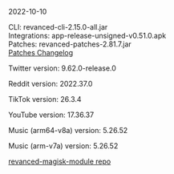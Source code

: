 2022-10-10
  
CLI: revanced-cli-2.15.0-all.jar  
Integrations: app-release-unsigned-v0.51.0.apk  
Patches: revanced-patches-2.81.7.jar  
[Patches Changelog](https://github.com/revanced/revanced-patches/releases/tag/v2.81.7)  

Twitter version: 9.62.0-release.0  

Reddit version: 2022.37.0  

TikTok version: 26.3.4  

YouTube version: 17.36.37  

Music (arm64-v8a) version: 5.26.52  

Music (arm-v7a) version: 5.26.52  

[revanced-magisk-module repo](https://github.com/j-hc/revanced-magisk-module)
